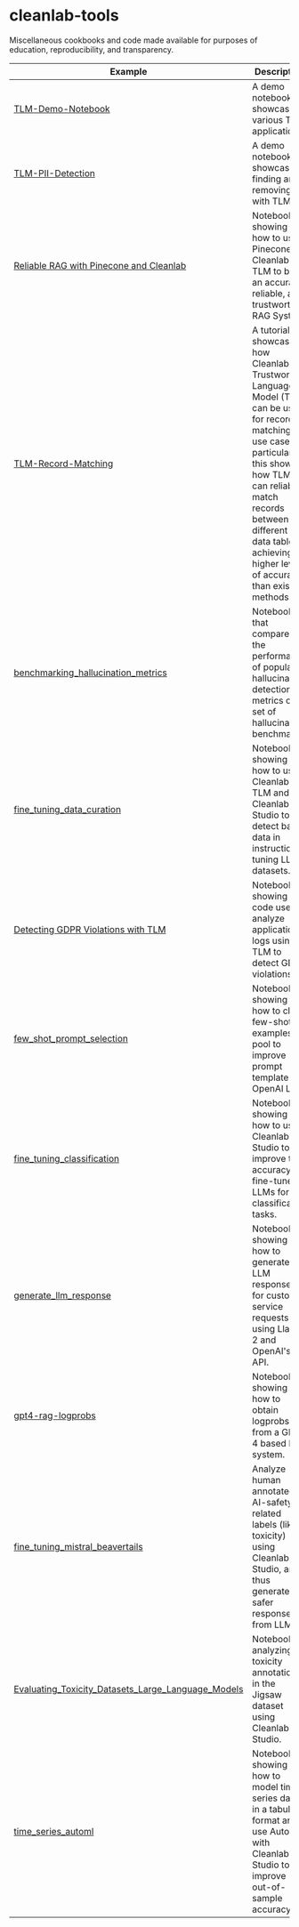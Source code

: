 # cleanlab-tools
Miscellaneous cookbooks and code made available for purposes of education, reproducibility, and transparency.


| Example                                                                                | Description                                                                                                                               |
|----------------------------------------------------------------------------------------|-------------------------------------------------------------------------------------------------------------------------------------------|
| [TLM-Demo-Notebook](TLM-Demo-Notebook/TLM-Demo.ipynb) | A demo notebook showcasing various TLM applications
| [TLM-PII-Detection](TLM-PII-Detection/TLM-PII-Detection.ipynb) | A demo notebook showcasing finding and removing PII with TLM
| [Reliable RAG with Pinecone and Cleanlab](cleanlab_pinecone_rag_workflow/Cleanlab_Pinecone_RAG.ipynb) | Notebook showing how to use Pinecone + Cleanlab's TLM to build an accurate, reliable, and trustworthy RAG System. |
| [TLM-Record-Matching](TLM-Record-Matching/data_enrichment_record_matching_tutorial.ipynb) | A tutorial showcasing how Cleanlab's Trustworthy Language Model (TLM) can be used for record matching use cases. In particular, this shows how TLM can reliably match records between two different data tables, achieving higher levels of accuracy than existing methods.
| [benchmarking_hallucination_metrics](benchmarking_hallucination_metrics/benchmark_hallucination_metrics.ipynb) | Notebook that compares the performance of popular hallucination detection metrics on a set of hallucination benchmarks.
| [fine_tuning_data_curation](fine_tuning_data_curation/fine_tuning_data_curation.ipynb) | Notebook showing how to use Cleanlab TLM and Cleanlab Studio to detect bad data in instruction tuning LLM datasets.   
| [Detecting GDPR Violations with TLM](gdpr_tlm_blog_post/gdpr_tlm_blog_post.ipynb) | Notebook showing the code used to analyze application logs using TLM to detect GDPR violations                    |
| [few_shot_prompt_selection](few_shot_prompt_selection/few_shot_prompt_selection.ipynb) | Notebook showing how to clean few-shot examples pool to improve prompt template for OpenAI LLM.                                           |
| [fine_tuning_classification](fine_tuning_classification/fine_tuning_LLM_with_noisy_labels.ipynb) | Notebook showing how to use Cleanlab Studio to improve the accuracy of fine-tuned LLMs for classification tasks.
| [generate_llm_response](generate_llm_response/generate_llm_response.ipynb)             | Notebook showing how to generate LLM responses for customer service requests using Llama 2 and OpenAI's API.                              |
| [gpt4-rag-logprobs](gpt4-rag-logprobs/gpt4-rag-logprobs.ipynb) | Notebook showing how to obtain logprobs from a GPT-4 based RAG system.|
| [fine_tuning_mistral_beavertails](fine_tuning_mistral_beavertails/beavertails.ipynb) | Analyze human annotated AI-safety-related labels (like toxicity) using Cleanlab Studio, and thus generate safer responses from LLMs.|
| [Evaluating_Toxicity_Datasets_Large_Language_Models](jigsaw_ai_safety_keras/Evaluating_Toxicity_Datasets_Large_Language_Models.ipynb) | Notebook on analyzing toxicity annotations in the Jigsaw dataset using Cleanlab Studio.|
| [time_series_automl](time_series_automl/cleanlab_time_series_automl.ipynb) | Notebook showing how to model time series data in a tabular format and use AutoML with Cleanlab Studio to improve out-of-sample accuracy. |